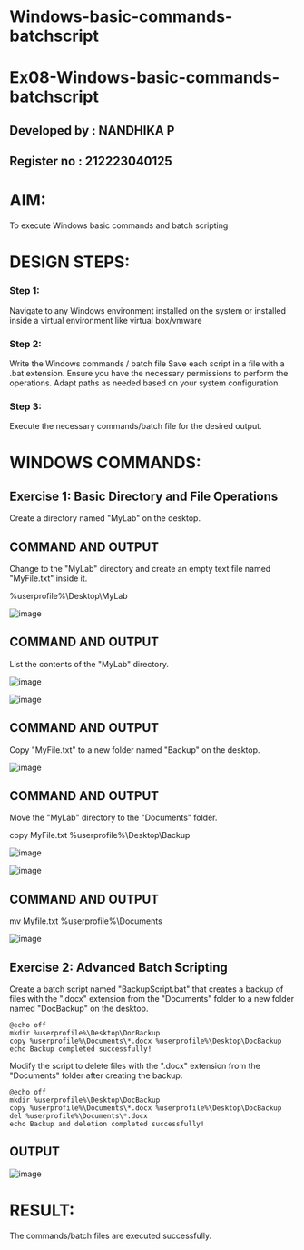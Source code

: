 # Windows-basic-commands-batchscript
# Ex08-Windows-basic-commands-batchscript

## Developed by : NANDHIKA P
## Register no : 212223040125

# AIM:
To execute Windows basic commands and batch scripting

# DESIGN STEPS:

### Step 1:

Navigate to any Windows environment installed on the system or installed inside a virtual environment like virtual box/vmware 

### Step 2:

Write the Windows commands / batch file
Save each script in a file with a .bat extension.
Ensure you have the necessary permissions to perform the operations.
Adapt paths as needed based on your system configuration.
### Step 3:

Execute the necessary commands/batch file for the desired output. 




# WINDOWS COMMANDS:
## Exercise 1: Basic Directory and File Operations
Create a directory named "MyLab" on the desktop.


## COMMAND AND OUTPUT

Change to the "MyLab" directory and create an empty text file named "MyFile.txt" inside it.

%userprofile%\Desktop\MyLab

![image](https://github.com/Nandhika05/Windows-basic-commands-batchscript/assets/154419402/2cd8eac5-ea01-436a-9a7b-8f6a73934af6)

## COMMAND AND OUTPUT
List the contents of the "MyLab" directory.

![image](https://github.com/Nandhika05/Windows-basic-commands-batchscript/assets/154419402/95aa5c63-ee88-4ba0-af19-70821f29ed69)

![image](https://github.com/Nandhika05/Windows-basic-commands-batchscript/assets/154419402/41805cfa-8819-4404-87f0-2a4aca85aa51)

## COMMAND AND OUTPUT

Copy "MyFile.txt" to a new folder named "Backup" on the desktop.

![image](https://github.com/Nandhika05/Windows-basic-commands-batchscript/assets/154419402/cef36ed7-1cf4-4071-9ced-86e2e61c847a)

## COMMAND AND OUTPUT

Move the "MyLab" directory to the "Documents" folder.

copy MyFile.txt %userprofile%\Desktop\Backup

![image](https://github.com/Nandhika05/Windows-basic-commands-batchscript/assets/154419402/cb14981c-124d-44ce-bdcf-ed92a24e7e86)

![image](https://github.com/Nandhika05/Windows-basic-commands-batchscript/assets/154419402/7a6a417d-0080-4441-abef-562ad4f5b988)

## COMMAND AND OUTPUT

mv Myfile.txt %userprofile%\Documents

![image](https://github.com/Nandhika05/Windows-basic-commands-batchscript/assets/154419402/9dc4b123-ce3d-4230-b6ce-53781ffe46ec)

## Exercise 2: Advanced Batch Scripting
Create a batch script named "BackupScript.bat" that creates a backup of files with the ".docx" extension from the 
"Documents" folder to a new folder named "DocBackup" on the desktop.
```
@echo off
mkdir %userprofile%\Desktop\DocBackup
copy %userprofile%\Documents\*.docx %userprofile%\Desktop\DocBackup
echo Backup completed successfully!
```
Modify the script to delete files with the ".docx" extension from the "Documents" folder after creating the backup.
```
@echo off
mkdir %userprofile%\Desktop\DocBackup
copy %userprofile%\Documents\*.docx %userprofile%\Desktop\DocBackup
del %userprofile%\Documents\*.docx
echo Backup and deletion completed successfully!
```
## OUTPUT

![image](https://github.com/Nandhika05/Windows-basic-commands-batchscript/assets/154419402/d5ffe1dd-7e31-4e42-aae2-b660ee98f08d)


# RESULT:
The commands/batch files are executed successfully.

